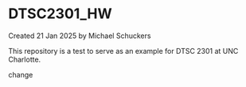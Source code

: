 # DTSC2301_HW

Created 21 Jan 2025 by Michael Schuckers 

This repository is a test to serve as an example for DTSC 2301 at UNC Charlotte.

change  